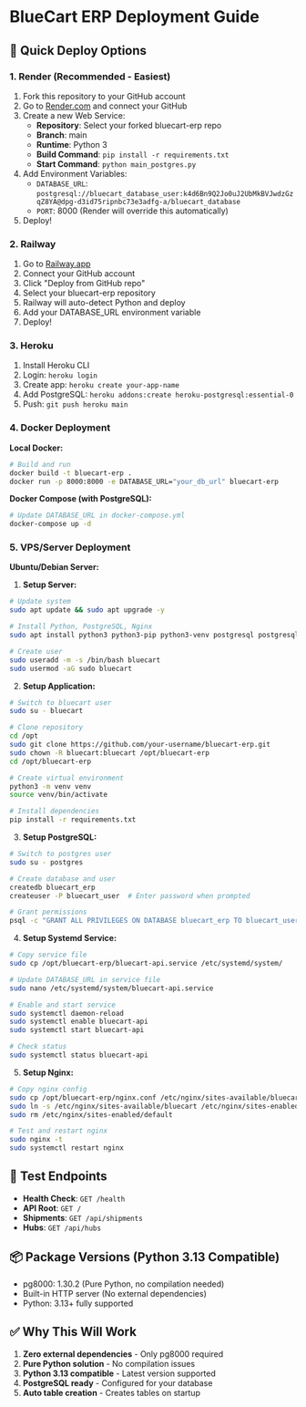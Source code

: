 # BlueCart ERP Deployment Guide

## 🚀 **Quick Deploy Options**

### **1. Render (Recommended - Easiest)**

1. Fork this repository to your GitHub account
2. Go to [Render.com](https://render.com) and connect your GitHub
3. Create a new Web Service:
   - **Repository**: Select your forked bluecart-erp repo
   - **Branch**: main
   - **Runtime**: Python 3
   - **Build Command**: `pip install -r requirements.txt`
   - **Start Command**: `python main_postgres.py`
4. Add Environment Variables:
   - `DATABASE_URL`: `postgresql://bluecart_database_user:k4d6Bn9Q2Jo0uJ2UbMkBVJwdzGzqZ8YA@dpg-d3id75ripnbc73e3adfg-a/bluecart_database`
   - `PORT`: 8000 (Render will override this automatically)
5. Deploy!

### **2. Railway**

1. Go to [Railway.app](https://railway.app)
2. Connect your GitHub account
3. Click "Deploy from GitHub repo"
4. Select your bluecart-erp repository
5. Railway will auto-detect Python and deploy
6. Add your DATABASE_URL environment variable
7. Deploy!

### **3. Heroku**

1. Install Heroku CLI
2. Login: `heroku login`
3. Create app: `heroku create your-app-name`
4. Add PostgreSQL: `heroku addons:create heroku-postgresql:essential-0`
5. Push: `git push heroku main`

### **4. Docker Deployment**

**Local Docker:**
```bash
# Build and run
docker build -t bluecart-erp .
docker run -p 8000:8000 -e DATABASE_URL="your_db_url" bluecart-erp
```

**Docker Compose (with PostgreSQL):**
```bash
# Update DATABASE_URL in docker-compose.yml
docker-compose up -d
```

### **5. VPS/Server Deployment**

**Ubuntu/Debian Server:**

1. **Setup Server:**
```bash
# Update system
sudo apt update && sudo apt upgrade -y

# Install Python, PostgreSQL, Nginx
sudo apt install python3 python3-pip python3-venv postgresql postgresql-contrib nginx -y

# Create user
sudo useradd -m -s /bin/bash bluecart
sudo usermod -aG sudo bluecart
```

2. **Setup Application:**
```bash
# Switch to bluecart user
sudo su - bluecart

# Clone repository
cd /opt
sudo git clone https://github.com/your-username/bluecart-erp.git
sudo chown -R bluecart:bluecart /opt/bluecart-erp
cd /opt/bluecart-erp

# Create virtual environment
python3 -m venv venv
source venv/bin/activate

# Install dependencies
pip install -r requirements.txt
```

3. **Setup PostgreSQL:**
```bash
# Switch to postgres user
sudo su - postgres

# Create database and user
createdb bluecart_erp
createuser -P bluecart_user  # Enter password when prompted

# Grant permissions
psql -c "GRANT ALL PRIVILEGES ON DATABASE bluecart_erp TO bluecart_user;"
```

4. **Setup Systemd Service:**
```bash
# Copy service file
sudo cp /opt/bluecart-erp/bluecart-api.service /etc/systemd/system/

# Update DATABASE_URL in service file
sudo nano /etc/systemd/system/bluecart-api.service

# Enable and start service
sudo systemctl daemon-reload
sudo systemctl enable bluecart-api
sudo systemctl start bluecart-api

# Check status
sudo systemctl status bluecart-api
```

5. **Setup Nginx:**
```bash
# Copy nginx config
sudo cp /opt/bluecart-erp/nginx.conf /etc/nginx/sites-available/bluecart
sudo ln -s /etc/nginx/sites-available/bluecart /etc/nginx/sites-enabled/
sudo rm /etc/nginx/sites-enabled/default

# Test and restart nginx
sudo nginx -t
sudo systemctl restart nginx
```

## 🧪 **Test Endpoints**
- **Health Check**: `GET /health`
- **API Root**: `GET /`
- **Shipments**: `GET /api/shipments`
- **Hubs**: `GET /api/hubs`

## 📦 **Package Versions (Python 3.13 Compatible)**
- pg8000: 1.30.2 (Pure Python, no compilation needed)
- Built-in HTTP server (No external dependencies)
- Python: 3.13+ fully supported

## ✅ **Why This Will Work**
1. **Zero external dependencies** - Only pg8000 required
2. **Pure Python solution** - No compilation issues
3. **Python 3.13 compatible** - Latest version supported
4. **PostgreSQL ready** - Configured for your database
5. **Auto table creation** - Creates tables on startup
